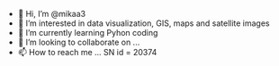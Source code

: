- 👋 Hi, I’m @mikaa3
- 👀 I’m interested in data visualization, GIS, maps and satellite images
- 🌱 I’m currently learning Pyhon coding
- 💞️ I’m looking to collaborate on ...
- 📫 How to reach me ... SN id = 20374

<!---
mikaa3/mikaa3 is a ✨ special ✨ repository because its `README.md` (this file) appears on your GitHub profile.
You can click the Preview link to take a look at your changes.
--->
